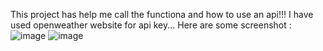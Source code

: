 This project has help me call the functiona and how to use an api!!!
I have used openweather website for api key...
Here are some screenshot :
![image](https://user-images.githubusercontent.com/71658001/98425621-b9b13800-204a-11eb-9b74-3007213b64a8.png)
![image](https://user-images.githubusercontent.com/71658001/98425634-c6359080-204a-11eb-92a3-fe36d5125087.png)
